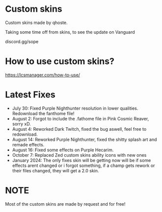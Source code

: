 # Custom skins
Custom skins made by qhoste. <p> 
Taking some time off from skins, to see the update on Vanguard <p>
discord.gg/sope

# How to use custom skins?
https://lcsmanager.com/how-to-use/

# Latest Fixes
- July 30: Fixed Purple Nighthunter resolution in lower qualities. Redownload the fanthome file!
- August 2: Forgot to include the .fathome file in Pink Cosmic Reaver, sorry xD.
- August 4: Reworked Dark Twitch, fixed the bug aswell, feel free to redownload.
- August 14: Reworked Purple Nighthunter, fixed the shitty splash art and remade effects.
- August 16: Fixed some effects on Purple Hecarim.
- October 7: Replaced Zed custom skins ability icons with new ones
- January 2024: The only fixes skin will be getting now will be if some effects arent changed or i forgot something, if a champ gets rework or their files changed, they will get a 2.0 skin.

# NOTE
Most of the custom skins are made by request and for free!
